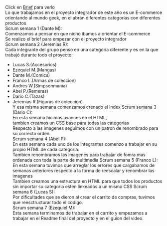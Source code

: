 Click en [Brief](./Brief.pdf) para verlo <br>
Lo que trabajamos en el proyecto integrador de este año es un E-commerce orientando al mundo geek, en el abrán diferentes categorias con diferentes productos <br>
Scrum semana 1 (Dante M):<br>
Comenzamos a pensar en que nicho ibamos a orientar el E-commerce<br>
Se realizo el brief para empezar con el proyecto integrador<br>
Scrum semana 2 (Jeremias R):<br>
Cada integrante del grupo penso en una categoria diferente y es en la que trabajó durante todo el proyecto:<br>
- Lucas S.(Accesorios)
- Ezequiel M.(Mangas)
- Dante M.(Comics)
- Franco L.(Armas de coleccion)
- Andres W.(Simpsonmania)
- Abel P.(Remeras)
- Dario C.(Tazas)
- Jeremias R.(Figuras de coleccion) <br>
Y esa misma semana comenzamos crenado el Index
Scrum semana 3 (Dario C):<br>
En esta semana hicimos avances en el HTML, <br>tambien creamos un CSS base para todas las categorias <br>
Respecto a las imagenes seguimos con un patron de renombrado para su correcto orden<br>
Scrum semana 4 (Abel P):<br>
En esta semana cada uno de los integrantes comenzo a trabajar en su propio HTML de cada categoria. <br>
Tambien renombramos las imagenes para trabajar de fomra mas ordenada con toda la parte de multimedia
Scrum semana 5 (Franco L):<br>
En esta semana tuvimos que arreglar los errores que cargabamos de semanas anteriores respecto a la forma de reescalar y renombrar las imagenes<br>
Tambien creamos una estructura en HTML para que todos los productos sin importar su categoria esten linkeados a un mismo CSS
Scrum semana 6 (Lucas S):<br>
Por dificultades que se dieron al crear el carrito de compras, tuvimos que reesctructurar todo el codigo. <br>
Scrum semana 7 (Ezequiel M):<br>
Esta semana terminamos de trabajar en el carrito y empezamos a trabajar en el Readme final del proyecto y en el guion del video. <br>

